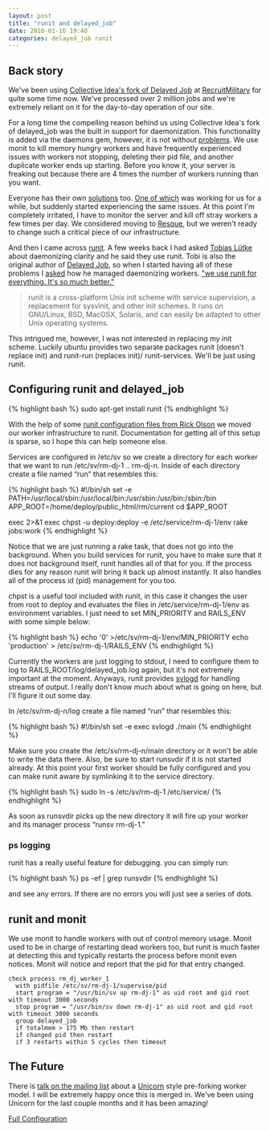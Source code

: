 ```yaml
---
layout: post
title: "runit and delayed_job"
date: 2010-01-16 19:40
categories: delayed_job runit
---
```


## Back story

We've been using [Collective Idea's fork of Delayed Job](http://collectiveidea.com/) at [RecruitMilitary](http://recruitmilitary.com) for quite some time now. We've processed over 2 million jobs and we're extremely reliant on it for the day-to-day operation of our site.

For a long time the compelling reason behind us using Collective Idea's fork of delayed\_job was the built in support for daemonization. This functionality is added via the daemons gem, however, it is not without [problems](http://github.com/collectiveidea/delayed_job/issues#issue/3). We use monit to kill memory hungry workers and have frequently experienced issues with workers not stopping, deleting their pid file, and another duplicate worker ends up starting. Before you know it, your server is freaking out because there are 4 times the number of workers running than you want.

Everyone has their own [solutions](http://github.com/collectiveidea/delayed_job/issues#issue/3) too. [One of which](http://github.com/ghazel/daemons) was working for us for a while, but suddenly started experiencing the same issues. At this point I'm completely irritated, I have to monitor the server and kill off stray workers a few times per day. We considered moving to [Resque](http://github.com/defunkt/resque), but we weren't ready to change such a critical piece of our infrastructure.

And then I came across [runit](http://smarden.org/runit/). A few weeks back I had asked [Tobias Lütke](http://twitter.com/tobi) about daemonizing clarity and he said they use runit. Tobi is also the original author of [Delayed Job](http://github.com/tobi/delayed_job), so when I started having all of these problems I [asked](http://twitter.com/mguterl/status/7758427613) how he managed daemonizing workers. ["we use runit for everything. It's so much better."](http://twitter.com/tobi/status/7758674554)

> runit is a cross-platform Unix init scheme with service supervision, a replacement for sysvinit, and other init schemes. It runs on GNU/Linux, BSD, MacOSX, Solaris, and can easily be adapted to other Unix operating systems.

This intrigued me, however, I was not interested in replacing my init scheme. Luckily ubuntu provides two separate packages runit (doesn't replace init) and runit-run (replaces init)/ runit-services. We'll be just using runit.

## Configuring runit and delayed_job

{% highlight bash %}
sudo apt-get install runit
{% endhighlight %}

With the help of some [runit configuration files from Rick Olson](https://gist.github.com/4e9ccc9f9b27d91d323b) we moved our worker infrastructure to runit. Documentation for getting all of this setup is sparse, so I hope this can help someone else.

Services are configured in /etc/sv so we create a directory for each worker that we want to run /etc/sv/rm-dj-1 .. rm-dj-n. Inside of each directory create a file named “run” that resembles this:

{% highlight bash %}
#!/bin/sh
set -e
PATH=/usr/local/sbin:/usr/local/bin:/usr/sbin:/usr/bin:/sbin:/bin
APP_ROOT=/home/deploy/public_html/rm/current
cd $APP_ROOT

exec 2>&1
exec chpst -u deploy:deploy -e /etc/service/rm-dj-1/env rake jobs:work
{% endhighlight %}

Notice that we are just running a rake task, that does not go into the background. When you build services for runit, you have to make sure that it does not background itself, runit handles all of that for you. If the process dies for any reason runit will bring it back up almost instantly. It also handles all of the process id (pid) management for you too.

chpst is a useful tool included with runit, in this case it changes the user from root to deploy and evaluates the files in /etc/service/rm-dj-1/env as environment variables. I just need to set MIN\_PRIORITY and RAILS\_ENV with some simple below:

{% highlight bash %}
echo '0' >/etc/sv/rm-dj-1/env/MIN_PRIORITY
echo 'production' > /etc/sv/rm-dj-1/RAILS_ENV
{% endhighlight %}

Currently the workers are just logging to stdout, I need to configure them to log to RAILS_ROOT/log/delayed_job.log again, but it's not extremely important at the moment. Anyways, runit provides [svlogd](http://smarden.org/runit/svlogd.8.html) for handling streams of output. I really don't know much about what is going on here, but I'll figure it out some day.

In /etc/sv/rm-dj-n/log create a file named “run” that resembles this:

{% highlight bash %}
#!/bin/sh
set -e
exec svlogd ./main
{% endhighlight %}

Make sure you create the /etc/sv/rm-dj-n/main directory or it won't be able to write the data there. Also, be sure to start runsvdir if it is not started already. At this point your first worker should be fully configured and you can make runit aware by symlinking it to the service directory.

{% highlight bash %}
sudo ln -s /etc/sv/rm-dj-1 /etc/service/
{% endhighlight %}

As soon as runsvdir picks up the new directory it will fire up your worker and its manager process “runsv rm-dj-1.”

### ps logging

runit has a really useful feature for debugging. you can simply run:

{% highlight bash %}
ps -ef | grep runsvdir
{% endhighlight %}

and see any errors. If there are no errors you will just see a series of dots.

## runit and monit

We use monit to handle workers with out of control memory usage. Monit used to be in charge of restarting dead workers too, but runit is much faster at detecting this and typically restarts the process before monit even notices. Monit will notice and report that the pid for that entry changed.

    check process rm_dj_worker_1
      with pidfile /etc/sv/rm-dj-1/supervise/pid
      start program = "/usr/bin/sv up rm-dj-1" as uid root and gid root with timeout 3000 seconds
      stop program = "/usr/bin/sv down rm-dj-1" as uid root and gid root with timeout 3000 seconds
      group delayed_job
      if totalmem > 175 Mb then restart
      if changed pid then restart
      if 3 restarts within 5 cycles then timeout

## The Future

There is [talk on the mailing list](http://groups.google.com/group/delayed_job/browse_thread/thread/304b7940e0d68bec) about a [Unicorn](http://unicorn.bogomips.org/) style pre-forking worker model. I will be extremely happy once this is merged in. We've been using Unicorn for the last couple months and it has been amazing!

[Full Configuration](http://gist.github.com/279082)
